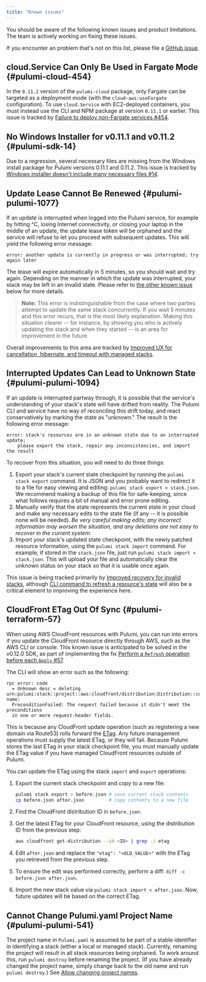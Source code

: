```yaml
---
title: "Known issues"
---
```


You should be aware of the following known issues and product limitations.  The team is actively working on fixing these issues.

If you encounter an problem that's not on this list, please file a [GitHub issue](https://github.com/pulumi/pulumi/issues/new). <!-- validate the link once public -->

## cloud.Service Can Only Be Used in Fargate Mode {#pulumi-cloud-454}

In the `0.11.2` version of the `pulumi-cloud` package, only Fargate can be targeted as a deployment mode (with the `cloud-aws:useFargate` configuration). To use `cloud.Service` with EC2-deployed containers, you must instead use the CLI and NPM  package at version `0.11.1` or earlier. This issue is tracked by [Failure to deploy non-Fargate services #454](https://github.com/pulumi/pulumi-cloud/issues/454).

## No Windows Installer for v0.11.1 and v0.11.2 {#pulumi-sdk-14}

Due to a regression, several necessary files are missing from the Windows install package for Pulumi versions 0.11.1 and 0.11.2.  This issue is tracked by [Windows installer doesn't include many necessary files #14](https://github.com/pulumi/sdk/issues/14).

## Update Lease Cannot Be Renewed {#pulumi-pulumi-1077}

If an update is interrupted when logged into the Pulumi service, for example by hitting ^C, losing Internet connectivity, or closing your laptop in the middle of an update, the update lease token will be orphaned and the service will refuse to let you proceed with subsequent updates.  This will yield the following error message:

    error: another update is currently in progress or was interrupted; try again later

The lease will expire automatically in 5 minutes, so you should wait and try again.  Depending on the manner in which the update was interrupted, your stack may be left in an invalid state.  Please refer to [the other known issue](#pulumi-pulumi-1094) below for more details.

> **Note:** This error is indistinguishable from the case where two parties attempt to update the same stack concurrently.  If you wait 5 minutes and this error recurs, that is the most likely explanation.  Making this situation clearer -- for instance, by showing you who is actively updating the stack and when they started -- is an area for improvement in the future.

Overall improvements to this area are tracked by [Improved UX for cancellation, hibernate, and timeout with managed stacks](https://github.com/pulumi/pulumi/issues/1077).

## Interrupted Updates Can Lead to Unknown State {#pulumi-pulumi-1094}

If an update is interrupted partway through, it is possible that the service's understanding of your stack's state will have drifted from reality.  The Pulumi CLI and service have no way of reconciling this drift today, and react conservatively by marking the state as "unknown."  The result is the following error message:

    error: stack's resources are in an unknown state due to an interrupted update;
        please export the stack, repair any inconsistencies, and import the result

To recover from this situation, you will need to do three things:

1. Export your stack's current state checkpoint by running the `pulumi stack export` command.  It is JSON and you probably want to redirect it to a file for easy viewing and editing: `pulumi stack export > stack.json`.  We recommend making a backup of this file for safe-keeping, since what follows requires a bit of manual and error prone editing.
2. Manually verify that the state represents the current state in your cloud and make any necessary edits to the state file (if any -- it is possible none will be needed).  *Be very careful making edits; any incorrect information may worsen the situation, and any deletions are not easy to recover in the current system.*
3. Import your stack's updated state checkpoint, with the newly patched resource information, using the `pulumi stack import` command.  For example, if stored in the `stack.json` file, just run `pulumi stack import < stack.json`.  This will upload your file and automatically clear the unknown status on your stack so that it is usable once again.

This issue is being tracked primarily by [Improved recovery for invalid stacks](https://github.com/pulumi/pulumi/issues/1094), although [CLI command to refresh a resource's state](https://github.com/pulumi/pulumi/issues/1081) will also be a critical element to improving the experience here.

## CloudFront ETag Out Of Sync {#pulumi-terraform-57}

When using AWS CloudFront resources with Pulumi, you can run into errors if you update the CloudFront resource directly through AWS, such as the AWS CLI or console. This known issue is anticipated to be solved in the v0.12.0 SDK, as part of implementing the fix [Perform a `Refresh` operation before each `Apply` #57](https://github.com/pulumi/pulumi-terraform/issues/57).

The CLI will show an error such as the following:

```
rpc error: code
  = Unknown desc = deleting urn:pulumi:stack::project::aws:cloudfront/distribution:Distribution::cdn-name:
  PreconditionFailed: The request failed because it didn't meet the preconditions
  in one or more request-header fields.
```

This is because any CloudFront update operation (such as registering a new domain via Route53) rolls forward the [ETag](https://en.wikipedia.org/wiki/HTTP_ETag). Any future management operations must supply the latest ETag, or they will fail. Because Pulumi stores the last ETag in your stack checkpoint file, you must manually update the ETag value if you have managed CloudFront resources outside of Pulumi.

You can update the ETag using the stack `import` and `export` operations:

1.  Export the current stack checkpoint and copy to a new file:

    ```bash
    pulumi stack export > before.json # save current stack contents
    cp before.json after.json         # copy contents to a new file
    ```

1.  Find the CloudFront distribution ID in `before.json`.

1.  Get the latest ETag for your CloudFront resource, using the distribution ID from the previous step:

    ```bash
    aws cloudfront get-distribution --id <ID> | grep -i etag
    ```

1.  Edit `after.json` and replace the `"etag": "<OLD_VALUE>"` with the ETag you retrieved from the previous step.

1.  To ensure the edit was performed correctly, perform a diff: `diff -c before.json after.json`.

1.  Import the new stack value via `pulumi stack import < after.json`. Now, future updates will be based on the correct ETag.

## Cannot Change Pulumi.yaml Project Name {#pulumi-pulumi-541}

The project name in `Pulumi.yaml` is assumed to be part of a stable identifier in identifying a stack (either a local or managed stack).  Currently, renaming the project will result in all stack resources being orphaned. To work around this, run `pulumi destroy` before renaming the project.  (If you have already changed the project name, simply change back to the old name and run `pulumi destroy`.)  See [Allow changing project names](https://github.com/pulumi/pulumi/issues/950).
